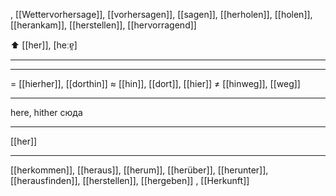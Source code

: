 , [[Wettervorhersage]], [[vorhersagen]], [[sagen]], [[herholen]], [[holen]], [[herankam]], [[herstellen]], [[hervorragend]]

⬆️ [[her]], [heːɐ̯]

---

---
= [[hierher]], [[dorthin]]
≈ [[hin]], [[dort]], [[hier]]
≠ [[hinweg]], [[weg]]

---
here, hither
сюда

---
[[her]]

---
[[herkommen]], [[heraus]], [[herum]], [[herüber]], [[herunter]], [[herausfinden]], [[herstellen]], [[hergeben]]
, [[Herkunft]]